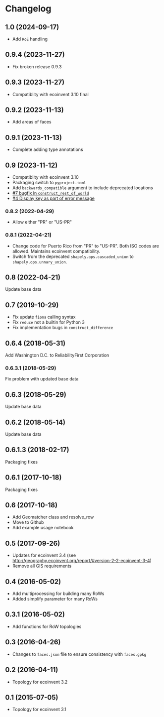 # Changelog

## 1.0 (2024-09-17)

* Add `RoE` handling

## 0.9.4 (2023-11-27)

* Fix broken release 0.9.3

## 0.9.3 (2023-11-27)

* Compatiblity with ecoinvent 3.10 final

## 0.9.2 (2023-11-13)

* Add areas of faces

## 0.9.1 (2023-11-13)

* Complete adding type annotations

## 0.9 (2023-11-12)

* Compatiblity with ecoinvent 3.10
* Packaging switch to `pyproject.toml`
* Add `backwards_compatible` argument to include deprecated locations
* [#7 bugfix in `construct_rest_of_world`](https://github.com/ecoinvent/constructive_geometries/pull/7)
* [#4 Display key as part of error message](https://github.com/ecoinvent/constructive_geometries/pull/4)

### 0.8.2 (2022-04-29)

* Allow either "PR" or "US-PR"

### 0.8.1 (2022-04-21)

* Change code for Puerto Rico from "PR" to "US-PR". Both ISO codes are allowed. Maintains ecoinvent compatibility.
* Switch from the deprecated `shapely.ops.cascaded_union` to `shapely.ops.unnary_union`.

## 0.8 (2022-04-21)

Update base data

## 0.7 (2019-10-29)

* Fix update `fiona` calling syntax
* Fix `reduce` not a builtin for Python 3
* Fix implementation bugs in `construct_difference`

## 0.6.4 (2018-05-31)

Add Washington D.C. to ReliabilityFirst Corporation

### 0.6.3.1 (2018-05-29)

Fix problem with updated base data

## 0.6.3 (2018-05-29)

Update base data

## 0.6.2 (2018-05-14)

Update base data

## 0.6.1.3 (2018-02-17)

Packaging fixes

## 0.6.1 (2017-10-18)

Packaging fixes

## 0.6 (2017-10-18)

- Add Geomatcher class and resolve_row
- Move to Github
- Add example usage notebook

## 0.5 (2017-09-26)

- Updates for ecoinvent 3.4 (see http://geography.ecoinvent.org/report/#version-2-2-ecoinvent-3-4)
- Remove all GIS requirements

## 0.4 (2016-05-02)

- Add multiprocessing for building many RoWs
- Added simplify parameter for many RoWs

## 0.3.1 (2016-05-02)

- Add functions for RoW topologies

## 0.3 (2016-04-26)

- Changes to ``faces.json`` file to ensure consistency with ``faces.gpkg``

## 0.2 (2016-04-11)

- Topology for ecoinvent 3.2

## 0.1 (2015-07-05)

- Topology for ecoinvent 3.1
